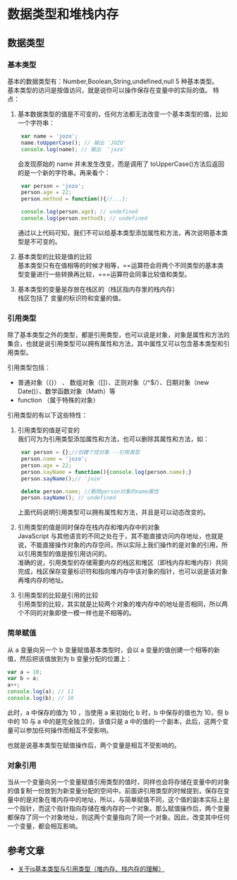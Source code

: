 # 数据类型和堆栈内存

## 数据类型

### 基本类型

基本的数据类型有：Number,Boolean,String,undefined,null 5 种基本类型。  
基本类型的访问是按值访问，就是说你可以操作保存在变量中的实际的值。
特点：

1. 基本数据类型的值是不可变的，任何方法都无法改变一个基本类型的值，比如一个字符串：

   ```JavaScript
    var name = 'jozo';
    name.toUpperCase(); // 输出 'JOZO'
    console.log(name); // 输出  'jozo'
   ```

   会发现原始的 name 并未发生改变，而是调用了 toUpperCase()方法后返回的是一个新的字符串。再来看个：

   ```JavaScript
    var person = 'jozo';
    person.age = 22;
    person.method = function(){//...};

    console.log(person.age); // undefined
    console.log(person.method); // undefined
   ```

   通过以上代码可知，我们不可以给基本类型添加属性和方法，再次说明基本类型是不可变的。

2. 基本类型的比较是值的比较  
   基本类型只有在值相等的时候才相等，==运算符会将两个不同类型的基本类型变量进行一些转换再比较，===运算符会同事比较值和类型。

3. 基本类型的变量是存放在栈区的（栈区指内存里的栈内存）  
   栈区包括了 变量的标识符和变量的值。

### 引用类型

除了基本类型之外的类型，都是引用类型，也可以说是对象，对象是属性和方法的集合，也就是说引用类型可以拥有属性和方法，其中属性又可以包含基本类型和引用类型。

引用类型包括：
- 普通对象（{}） 、 数组对象（[]）、正则对象（/^$/）、日期对象（new Date()）、数学函数对象（Math）等
- function （属于特殊的对象）

引用类型的有以下这些特性：

1. 引用类型的值是可变的  
   我们可为为引用类型添加属性和方法，也可以删除其属性和方法，如：

   ```JavaScript
    var person = {};//创建个控对象 --引用类型
    person.name = 'jozo';
    person.age = 22;
    person.sayName = function(){console.log(person.name);}
    person.sayName();// 'jozo'

    delete person.name; //删除person对象的name属性
    person.sayName(); // undefined
   ```

   上面代码说明引用类型可以拥有属性和方法，并且是可以动态改变的。

2. 引用类型的值是同时保存在栈内存和堆内存中的对象  
   JavaScript 与其他语言的不同之处在于，其不能直接访问内存地址，也就是说，不能直接操作对象的内存空间，所以实际上我们操作的是对象的引用，所以引用类型的值是按引用访问的。  
   准确的说，引用类型的存储需要内存的栈区和堆区（即栈内存和堆内存）共同完成，栈区保存变量标识符和指向堆内存中该对象的指针，也可以说是该对象再堆内存的地址。

3. 引用类型的比较是引用的比较  
   引用类型的比较，其实就是比较两个对象的堆内存中的地址是否相同，所以两个不同的对象即使一模一样也是不相等的。

### 简单赋值

从 a 变量向另一个 b 变量赋值基本类型时，会以 a 变量的值创建一个相等的新值，然后把该值放到为 b 变量分配的位置上：

```JavaScript
var a = 10;
var b = a;
a++;
console.log(a); // 11
console.log(b); // 10
```

此时，a 中保存的值为 10 ，当使用 a 来初始化 b 时，b 中保存的值也为 10，但 b 中的 10 与 a 中的是完全独立的，该值只是 a 中的值的一个副本，此后，这两个变量可以参加任何操作而相互不受影响。

也就是说基本类型在赋值操作后，两个变量是相互不受影响的。

### 对象引用
当从一个变量向另一个变量赋值引用类型的值时，同样也会将存储在变量中的对象的值复制一份放到为新变量分配的空间中。前面讲引用类型的时候提到，保存在变量中的是对象在堆内存中的地址，所以，与简单赋值不同，这个值的副本实际上是一个指针，而这个指针指向存储在堆内存的一个对象。那么赋值操作后，两个变量都保存了同一个对象地址，则这两个变量指向了同一个对象。因此，改变其中任何一个变量，都会相互影响。

## 参考文章
- [关于js基本类型与引用类型（堆内存、栈内存的理解）](https://www.cnblogs.com/chenhuichao/p/8691319.html)

